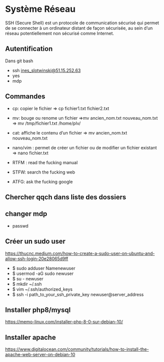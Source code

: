 # Système Réseau

SSH (Secure Shell) est un protocole de communication sécurisé qui permet de se connecter à un ordinateur distant de façon sécurisée, au sein d’un réseau potentiellement non sécurisé comme Internet.

## Autentification

Dans git bash 

- ssh ines_slotwinski@51.15.252.63
- yes 
- mdp

## Commandes

 - cp: copier le fichier => cp fichier1.txt fichier2.txt
-  mv: bouge ou renome un fichier =>mv ancien_nom.txt nouveau_nom.txt
=> mv /tmp/fichier1.txt /home/plv/
-  cat: affiche le contenu d’un fichier => mv ancien_nom.txt nouveau_nom.txt

 - nano/vim : permet de créer un fichier ou de modifier un fichier existant => nano fichier.txt
 - RTFM : read the fucking manual
 - STFW: search the fucking web
 - ATFG: ask the fucking google

## Chercher qqch dans liste des dossiers

## changer mdp

- passwd


## Créer un sudo user

https://thucnc.medium.com/how-to-create-a-sudo-user-on-ubuntu-and-allow-ssh-login-20e28065d9ff

- $ sudo adduser Namenewuser
- $ usermod -aG sudo newuser
- $ su - newuser
- $ mkdir ~/.ssh
- $ vim ~/.ssh/authorized_keys
- $ ssh -i path_to_your_ssh_private_key newuser@server_address


## Installer php8/mysql

https://memo-linux.com/installer-php-8-0-sur-debian-10/

## Installer apache 

https://www.digitalocean.com/community/tutorials/how-to-install-the-apache-web-server-on-debian-10








